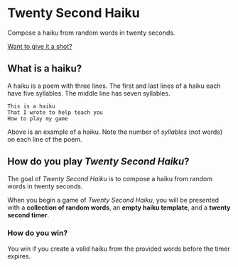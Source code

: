 # Twenty Second Haiku

Compose a haiku from random words in twenty seconds.

[Want to give it a shot?](https://brosen.itch.io/twenty-second-haiku)

## What is a haiku?

A haiku is a poem with three lines.
The first and last lines of a haiku each have five syllables.
The middle line has seven syllables.

```text
This is a haiku
That I wrote to help teach you
How to play my game
```

Above is an example of a haiku.
Note the number of _syllables_ (not words) on each line of the poem.

## How do you play _Twenty Second Haiku_?

The goal of _Twenty Second Haiku_ is to compose a haiku from random words in twenty seconds.

When you begin a game of _Twenty Second Haiku_, you will be presented with a **collection of random words**, an **empty
haiku template**, and a **twenty second timer**.

### How do you win?

You win if you create a valid haiku from the provided words before the timer expires.
